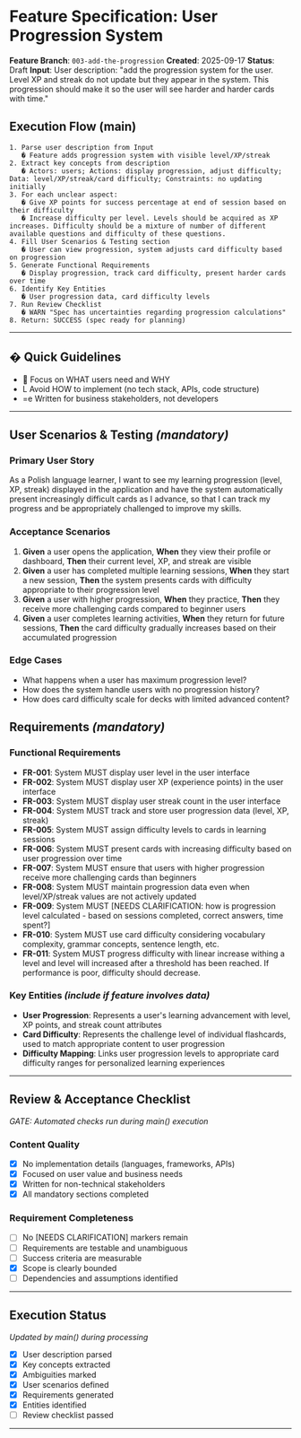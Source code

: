 # Feature Specification: User Progression System

**Feature Branch**: `003-add-the-progression`
**Created**: 2025-09-17
**Status**: Draft
**Input**: User description: "add the progression system for the user. Level XP and streak do not update but they appear in the system. This progression should make it so the user will see harder and harder cards with time."

## Execution Flow (main)
```
1. Parse user description from Input
   � Feature adds progression system with visible level/XP/streak
2. Extract key concepts from description
   � Actors: users; Actions: display progression, adjust difficulty; Data: level/XP/streak/card difficulty; Constraints: no updating initially
3. For each unclear aspect:
   � Give XP points for success percentage at end of session based on their difficulty
   � Increase difficulty per level. Levels should be acquired as XP increases. Difficulty should be a mixture of number of different available questions and difficulty of these questions. 
4. Fill User Scenarios & Testing section
   � User can view progression, system adjusts card difficulty based on progression
5. Generate Functional Requirements
   � Display progression, track card difficulty, present harder cards over time
6. Identify Key Entities
   � User progression data, card difficulty levels
7. Run Review Checklist
   � WARN "Spec has uncertainties regarding progression calculations"
8. Return: SUCCESS (spec ready for planning)
```

---

## � Quick Guidelines
-  Focus on WHAT users need and WHY
- L Avoid HOW to implement (no tech stack, APIs, code structure)
- =e Written for business stakeholders, not developers

---

## User Scenarios & Testing *(mandatory)*

### Primary User Story
As a Polish language learner, I want to see my learning progression (level, XP, streak) displayed in the application and have the system automatically present increasingly difficult cards as I advance, so that I can track my progress and be appropriately challenged to improve my skills.

### Acceptance Scenarios
1. **Given** a user opens the application, **When** they view their profile or dashboard, **Then** their current level, XP, and streak are visible
2. **Given** a user has completed multiple learning sessions, **When** they start a new session, **Then** the system presents cards with difficulty appropriate to their progression level
3. **Given** a user with higher progression, **When** they practice, **Then** they receive more challenging cards compared to beginner users
4. **Given** a user completes learning activities, **When** they return for future sessions, **Then** the card difficulty gradually increases based on their accumulated progression

### Edge Cases
- What happens when a user has maximum progression level?
- How does the system handle users with no progression history?
- How does card difficulty scale for decks with limited advanced content?

## Requirements *(mandatory)*

### Functional Requirements
- **FR-001**: System MUST display user level in the user interface
- **FR-002**: System MUST display user XP (experience points) in the user interface
- **FR-003**: System MUST display user streak count in the user interface
- **FR-004**: System MUST track and store user progression data (level, XP, streak)
- **FR-005**: System MUST assign difficulty levels to cards in learning sessions
- **FR-006**: System MUST present cards with increasing difficulty based on user progression over time
- **FR-007**: System MUST ensure that users with higher progression receive more challenging cards than beginners
- **FR-008**: System MUST maintain progression data even when level/XP/streak values are not actively updated
- **FR-009**: System MUST [NEEDS CLARIFICATION: how is progression level calculated - based on sessions completed, correct answers, time spent?]
- **FR-010**: System MUST use card difficulty considering vocabulary complexity, grammar concepts, sentence length, etc.
- **FR-011**: System MUST progress difficulty with linear increase withing a level and level will increased after a threshold has been reached. If performance is poor, difficulty should decrease.

### Key Entities *(include if feature involves data)*
- **User Progression**: Represents a user's learning advancement with level, XP points, and streak count attributes
- **Card Difficulty**: Represents the challenge level of individual flashcards, used to match appropriate content to user progression
- **Difficulty Mapping**: Links user progression levels to appropriate card difficulty ranges for personalized learning experiences

---

## Review & Acceptance Checklist
*GATE: Automated checks run during main() execution*

### Content Quality
- [x] No implementation details (languages, frameworks, APIs)
- [x] Focused on user value and business needs
- [x] Written for non-technical stakeholders
- [x] All mandatory sections completed

### Requirement Completeness
- [ ] No [NEEDS CLARIFICATION] markers remain
- [ ] Requirements are testable and unambiguous
- [ ] Success criteria are measurable
- [x] Scope is clearly bounded
- [ ] Dependencies and assumptions identified

---

## Execution Status
*Updated by main() during processing*

- [x] User description parsed
- [x] Key concepts extracted
- [x] Ambiguities marked
- [x] User scenarios defined
- [x] Requirements generated
- [x] Entities identified
- [ ] Review checklist passed

---